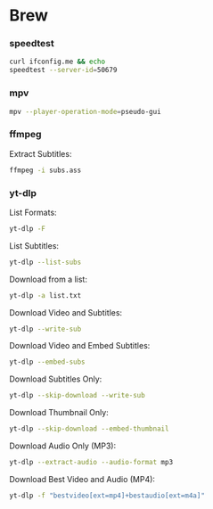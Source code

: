 # Brew

### speedtest
```bash
curl ifconfig.me && echo
speedtest --server-id=50679
```

### mpv
```bash
mpv --player-operation-mode=pseudo-gui
```

### ffmpeg
Extract Subtitles:
```bash
ffmpeg -i subs.ass
```

### yt-dlp
List Formats:
```bash
yt-dlp -F 
```
List Subtitles:
```bash
yt-dlp --list-subs 
```
Download from a list:
```bash
yt-dlp -a list.txt
```
Download Video and Subtitles:
```bash
yt-dlp --write-sub 
```
Download Video and Embed Subtitles:
```bash
yt-dlp --embed-subs 
```
Download Subtitles Only:
```bash
yt-dlp --skip-download --write-sub 
```
Download Thumbnail Only:
```bash
yt-dlp --skip-download --embed-thumbnail 
```
Download Audio Only (MP3):
```bash
yt-dlp --extract-audio --audio-format mp3 
```
Download Best Video and Audio (MP4):
```bash
yt-dlp -f "bestvideo[ext=mp4]+bestaudio[ext=m4a]" 
```
